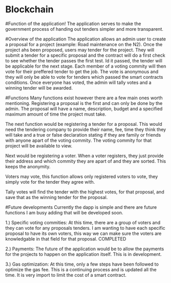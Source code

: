# Blockchain

#Function of the application!
The application serves to make the government process of handing out tenders simpler and more transparent. 

#Overview of the application
The application allows an admin user to create a proposal for a project (example: Road maintenance on the N2). Once the project ahs been proposed, users may tender for the project.
They will submit a tender for a specific proposal and the contract will do a first check to see whether the tender passes the first test. Id it passed, the tender will be applicable 
for the next stage. Each member of a voting commity will then vote for their preffered tender to get the job. The vote is anonymous and they will only be able to vote for tenders
which passed the smart contracts conditions. Once everyone has voted, the admin will tally votes and a winning tender will be awarded.

#Functions
Many functions exist however there are a few main ones worth mentioning. Registering a proposal is the first and can only be done by the admin. The proposal will have a name, 
description, budget and a specified maximum amount of time the project must take.

The next function would be registering a tender for a proposal. This would need the tendering company to provide their name, fee, time they think they will take and a true or false declaration stating if they are family or friends with anyone apart of the voting commity. The voting commity for that project will be available to view.

Next would be registering a voter. When a voter registers, they just provide their address and which commity they are apart of and they are sorted. This keeps the anonymity.

Voters may vote, this function allows only registered voters to vote, they simply vote for the tender they agree with.

Tally votes will find the tender with the highest votes, for that proposal, and save that as the winning tender for the proposal.

#Future developments
Currently the dapp is simple and there are future functions I am busy adding that will be developed soon.

1.) Specific voting commities: At this time, there are a group of voters and they can vote for any proposals tenders. I am wanting to have each specific proposal to have its own
    voters, this way we can make sure the voters are knowledgable in that field for that proposal. COMPLETED
    
2.) Payments: The future of the application would be to allow the payments for the projects to happen on the application itself. This is in development.

3.) Gas optimization: At this time, only a few steps have been followed to optimize the gas fee. This is a continuing process and is updated all the time. It is very import to       limit the cost of a smart contract.
